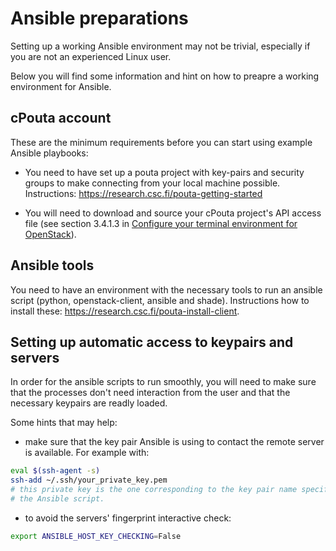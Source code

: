 # Ansible preparations
Setting up a working Ansible environment may not be trivial, especially if you are not an experienced Linux user.

Below you will find some information and hint on how to preapre a working environment for Ansible.

## cPouta account
These are the minimum requirements before you can start using example Ansible playbooks:

- You need to have set up a pouta project with key-pairs and security groups to make connecting from your local machine possible. Instructions: https://research.csc.fi/pouta-getting-started

- You will need to download and source your cPouta project's API access file (see section 3.4.1.3 in [Configure your terminal environment for OpenStack](https://research.csc.fi/pouta-install-client)).

## Ansible tools

You need to have an environment with the necessary tools to run an ansible script (python, openstack-client, ansible and shade). Instructions how to install these: https://research.csc.fi/pouta-install-client.


## Setting up automatic access to keypairs and servers

In order for the ansible scripts to run smoothly, you will need to make sure that
the processes don't need interaction from the user and that the necessary keypairs
are readly loaded.

Some hints that may help:
- make sure that the key pair Ansible is using to contact the remote server is
available. For example with:
````bash
eval $(ssh-agent -s)
ssh-add ~/.ssh/your_private_key.pem
# this private key is the one corresponding to the key pair name specified in
# the Ansible script.
````
- to avoid the servers' fingerprint interactive check:
````bash
export ANSIBLE_HOST_KEY_CHECKING=False
````
